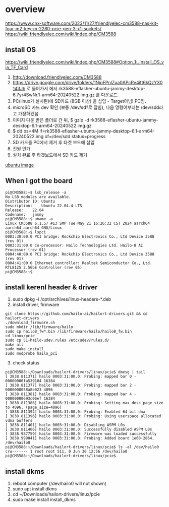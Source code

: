 # overview
https://www.cnx-software.com/2023/11/27/friendlyelec-cm3588-nas-kit-four-m2-key-m-2280-pcie-gen-3-x1-sockets/  
https://wiki.friendlyelec.com/wiki/index.php/CM3588  

## install OS

https://wiki.friendlyelec.com/wiki/index.php/CM3588#Option_1:_Install_OS_via_TF_Card
1. http://download.friendlyelec.com/CM3588
2. https://drive.google.com/drive/folders/1NjpFPnlZua0APcRv4itt6kQzYX0143Jh 로 들어가서 에서 rk3588-eflasher-ubuntu-jammy-desktop-6.7yr4SwNr.1-arm64-20240522.img.gz 를 다운로드.
3. PC(linux가 설치된)에 SD카드 (8GB 이상) 을 삽입 - Target아님! PC임.
4. microSD 카드 dev 확인 (보통 /dev/sd?로 잡힘), 다음 명령어부터는 /dev/sdd라고 가정하겠음
5. 이미지 다운 받은 폴더로 간 뒤, $ gzip -d rk3588-eflasher-ubuntu-jammy-desktop-6.1-arm64-20240522.img.gz
6. $ dd bs=4M if=rk3588-eflasher-ubuntu-jammy-desktop-6.1-arm64-20240522.img of=/dev/sdd status=progress
7. SD 카드를 PC에서 제거 후 타겟 보드에 삽입
8. 전원 인가
9. 설치 완료 후 타겟보드에서 SD 카드 제거

[ubuntu image](./IMG_4480.jpg)

## When I got the board
```
pi@CM3588:~$ lsb_release -a
No LSB modules are available.
Distributor ID:	Ubuntu
Description:	Ubuntu 22.04.4 LTS
Release:	22.04
Codename:	jammy
pi@CM3588:~$ uname -a
Linux CM3588 6.1.57 #13 SMP Tue May 21 16:26:32 CST 2024 aarch64 aarch64 aarch64 GNU/Linux
pi@CM3588:~$ lspci 
0003:30:00.0 PCI bridge: Rockchip Electronics Co., Ltd Device 3588 (rev 01)
0003:31:00.0 Co-processor: Hailo Technologies Ltd. Hailo-8 AI Processor (rev 01)
0004:40:00.0 PCI bridge: Rockchip Electronics Co., Ltd Device 3588 (rev 01)
0004:41:00.0 Ethernet controller: Realtek Semiconductor Co., Ltd. RTL8125 2.5GbE Controller (rev 05)
pi@CM3588:~$ 
```

## install kerenl header & driver
1. sudo dpkg -i /opt/archives/linux-headers-*.deb
2. install driver, firmware
```
git clone https://github.com/hailo-ai/hailort-drivers.git && cd hailort-drivers
./download_firmware.sh
sudo mkdir /lib/firmware/hailo
sudo cp hailo8_fw*.bin /lib/firmware/hailo/hailo8_fw.bin
cd linux/pcie
sudo cp 51-hailo-udev.rules /etc/udev/rules.d/
make all
sudo make install
sudo modprobe hailo_pci
```
3. check status
```
pi@CM3588:~/Downloads/hailort-drivers/linux/pcie$ dmesg | tail
[ 3838.811371] hailo 0003:31:00.0: Probing: mapped bar 0 - 00000000fa539104 16384
[ 3838.811377] hailo 0003:31:00.0: Probing: mapped bar 2 - 0000000058a8e023 4096
[ 3838.811381] hailo 0003:31:00.0: Probing: mapped bar 4 - 00000000693c06ef 16384
[ 3838.811386] hailo 0003:31:00.0: Probing: Setting max_desc_page_size to 4096, (page_size=4096)
[ 3838.811394] hailo 0003:31:00.0: Probing: Enabled 64 bit dma
[ 3838.811396] hailo 0003:31:00.0: Probing: Using userspace allocated vdma buffers
[ 3838.811401] hailo 0003:31:00.0: Disabling ASPM L0s 
[ 3838.811406] hailo 0003:31:00.0: Successfully disabled ASPM L0s 
[ 3838.987759] hailo 0003:31:00.0: Firmware was loaded successfully
[ 3838.999041] hailo 0003:31:00.0: Probing: Added board 1e60-2864, /dev/hailo0
pi@CM3588:~/Downloads/hailort-drivers/linux/pcie$ ls -al /dev/hailo0 
crw------- 1 root root 511, 0 Jun 30 12:56 /dev/hailo0
pi@CM3588:~/Downloads/hailort-drivers/linux/pcie$ 

```

## install dkms
1. reboot computer (/dev/hailo0 will not shown)
2. sudo apt install dkms
3. cd ~/Downloads/hailort-drivers/linux/pcie
4. sudo make install install_dkms
